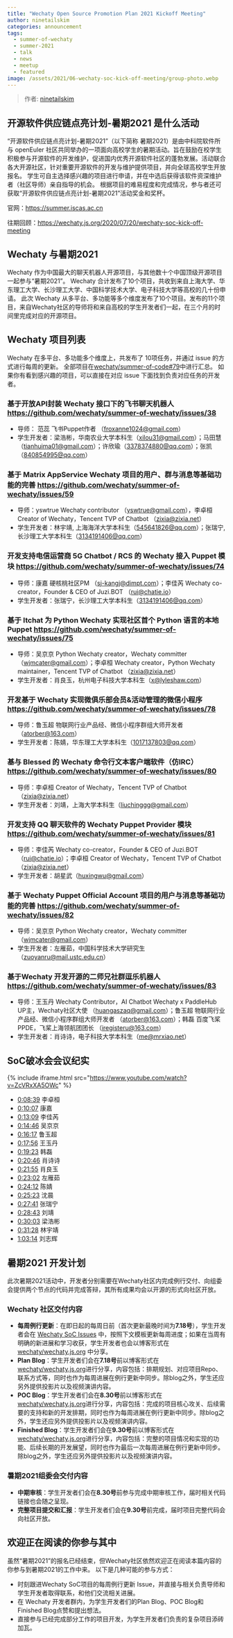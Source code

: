```yaml
---
title: "Wechaty Open Source Promotion Plan 2021 Kickoff Meeting"
author: ninetailskim
categories: announcement
tags:
  - summer-of-wechaty
  - summer-2021
  - talk
  - news
  - meetup
  - featured
image: /assets/2021/06-wechaty-soc-kick-off-meeting/group-photo.webp
---
```


> 作者: [ninetailskim](https://wechaty.js.org/contributors/ninetailskim/)

## 开源软件供应链点亮计划-暑期2021 是什么活动

“开源软件供应链点亮计划-暑期2021”（以下简称 暑期2021）是由中科院软件所与 openEuler 社区共同举办的一项面向高校学生的暑期活动。旨在鼓励在校学生积极参与开源软件的开发维护，促进国内优秀开源软件社区的蓬勃发展。活动联合各大开源社区，针对重要开源软件的开发与维护提供项目，并向全球高校学生开放报名。
学生可自主选择感兴趣的项目进行申请，并在中选后获得该软件资深维护者（社区导师）亲自指导的机会。
根据项目的难易程度和完成情况，参与者还可获取“开源软件供应链点亮计划-暑期2021”活动奖金和奖杯。

官网：<https://summer.iscas.ac.cn>

往期回顾：<https://wechaty.js.org/2020/07/20/wechaty-soc-kick-off-meeting>

## Wechaty 与暑期2021

Wechaty 作为中国最大的聊天机器人开源项目，与其他数十个中国顶级开源项目一起参与“暑期2021”。
Wechaty 合计发布了10个项目，共收到来自上海大学、华东理工大学、长沙理工大学、中国科学技术大学、电子科技大学等高校的几十份申请。
此次 Wechaty 从多平台、多功能等多个维度发布了10个项目。发布的11个项目，来自Wechaty社区的导师将和来自高校的学生开发者们一起，在三个月的时间里完成对应的开源项目。

## Wechaty 项目列表

Wechaty 在多平台、多功能多个维度上，共发布了 10项任务，并通过 issue 的方式进行每周的更新。
全部项目在[wechaty/summer-of-code#79](https://github.com/wechaty/summer-of-wechaty/issues/79)中进行汇总。
如果你有看到感兴趣的项目，可以直接在对应 issue 下面找到负责对应任务的开发者。

### 基于开放API封装 Wechaty 接口下的飞书聊天机器人 <https://github.com/wechaty/summer-of-wechaty/issues/38>

- 导师： 范蕊 飞书Puppet作者 （froxanne1024@gmail.com）
- 学生开发者：梁浩彬，华南农业大学本科生（xilou31@gmail.com）；马田慧（tianhuima01@gmail.com）；许欣瑜（3378374880@qq.com）；张凯（840854995@qq.com）

### 基于 Matrix AppService Wechaty 项目的用户、群与消息等基础功能的完善 <https://github.com/wechaty/summer-of-wechaty/issues/59>

- 导师：yswtrue Wechaty contributor （yswtrue@gmail.com），李卓桓 Creator of Wechaty，Tencent TVP of Chatbot （zixia@zixia.net）
- 学生开发者：林宇靖, 上海海洋大学本科生（545641826@qq.com）；张瑞宁, 长沙理工大学本科生（3134191406@qq.com）

### 开发支持电信运营商 5G Chatbot / RCS 的 Wechaty 接入 Puppet 模块 <https://github.com/wechaty/summer-of-wechaty/issues/74>

- 导师：康嘉 硬核桃社区PM （sj-kangj@dimpt.com）；李佳芮 Wechaty co-creator，Founder & CEO of Juzi.BOT （rui@chatie.io）
- 学生开发者：张瑞宁，长沙理工大学本科生（3134191406@qq.com）

### 基于 Itchat 为 Python Wechaty 实现社区首个 Python 语言的本地 Puppet <https://github.com/wechaty/summer-of-wechaty/issues/75>

- 导师：吴京京 Python Wechaty creator，Wechaty committer （wjmcater@gmail.com）；李卓桓 Wechaty creator，Python Wechaty maintainer，Tencent TVP of Chatbot （zixia@zixia.net）
- 学生开发者：肖良玉，杭州电子科技大学本科生（x@lyleshaw.com）

### 开发基于 Wechaty 实现微俱乐部会员&活动管理的微信小程序 <https://github.com/wechaty/summer-of-wechaty/issues/78>

- 导师：鲁玉超 物联网行业产品经、微信小程序群组大师开发者 （atorber@163.com）
- 学生开发者：陈婧，华东理工大学本科生（1017137803@qq.com）

### 基与 Blessed 的 Wechaty 命令行文本客户端软件（仿IRC） <https://github.com/wechaty/summer-of-wechaty/issues/80>

- 导师：李卓桓 Creator of Wechaty，Tencent TVP of Chatbot （zixia@zixia.net）
- 学生开发者：刘靖，上海大学本科生（liuchinggg@gmail.com）

### 开发支持 QQ 聊天软件的 Wechaty Puppet Provider 模块 <https://github.com/wechaty/summer-of-wechaty/issues/81>

- 导师：李佳芮 Wechaty co-creator，Founder & CEO of Juzi.BOT （rui@chatie.io）；李卓桓 Creator of Wechaty，Tencent TVP of Chatbot （zixia@zixia.net）
- 学生开发者：胡星武（huxingwu@gmail.com）

### 基于 Wechaty Puppet Official Account 项目的用户与消息等基础功能的完善 <https://github.com/wechaty/summer-of-wechaty/issues/82>

- 导师：吴京京 Python Wechaty creator，Wechaty committer （wjmcater@gmail.com）
- 学生开发者：左雁茹，中国科学技术大学研究生（zuoyanru@mail.ustc.edu.cn）

### 基于Wechaty 开发开源的二师兄社群逗乐机器人 <https://github.com/wechaty/summer-of-wechaty/issues/83>

- 导师：王玉丹 Wechaty Contributor，AI Chatbot Wechaty x PaddleHub UP主，Wechaty社区大使 （huangaszaq@gmail.com）；鲁玉超 物联网行业产品经、微信小程序群组大师开发者 （atorber@163.com）；韩磊 百度飞桨PPDE，飞桨上海领航团团长 （iregisteru@163.com）
- 学生开发者：肖诗诗，电子科技大学本科生（me@mrxiao.net）

## SoC破冰会会议纪实

{% include iframe.html src="https://www.youtube.com/watch?v=ZcVRxXA5OWc" %}

- [0:08:39](https://youtu.be/ZcVRxXA5OWc?t=519) 李卓桓
- [0:10:07](https://youtu.be/ZcVRxXA5OWc?t=607) 康嘉
- [0:13:09](https://youtu.be/ZcVRxXA5OWc?t=789) 李佳芮
- [0:14:46](https://youtu.be/ZcVRxXA5OWc?t=886) 吴京京
- [0:16:17](https://youtu.be/ZcVRxXA5OWc?t=977) 鲁玉超
- [0:17:56](https://youtu.be/ZcVRxXA5OWc?t=1076) 王玉丹
- [0:19:23](https://youtu.be/ZcVRxXA5OWc?t=1163) 韩磊
- [0:20:46](https://youtu.be/ZcVRxXA5OWc?t=1246) 肖诗诗
- [0:21:55](https://youtu.be/ZcVRxXA5OWc?t=1315) 肖良玉
- [0:23:02](https://youtu.be/ZcVRxXA5OWc?t=1382) 左雁茹
- [0:24:12](https://youtu.be/ZcVRxXA5OWc?t=1452) 陈婧
- [0:25:23](https://youtu.be/ZcVRxXA5OWc?t=1523) 沈晨
- [0:27:41](https://youtu.be/ZcVRxXA5OWc?t=1661) 张瑞宁
- [0:28:43](https://youtu.be/ZcVRxXA5OWc?t=1723) 刘靖
- [0:30:03](https://youtu.be/ZcVRxXA5OWc?t=1803) 梁浩彬
- [0:31:28](https://youtu.be/ZcVRxXA5OWc?t=1888) 林宇靖
- [1:03:14](https://youtu.be/ZcVRxXA5OWc?t=3794) 刘志辉

## 暑期2021 开发计划

此次暑期2021活动中，开发者分别需要在Wechaty社区内完成例行交付、向组委会提供两个节点的代码并完成答辩，其所有成果均会以开源的形式向社区开放。

### Wechaty 社区交付内容

- **每周例行更新**：在即日起的每周日前（首次更新最晚时间为**7.18号**），学生开发者会在 [Wechaty SoC Issues](https://github.com/wechaty/summer-of-code/issues) 中，按照下文模板更新每周进度；如果在当周有明确的新进展和学习收获，学生开发者也会以博客形式在 [wechaty/wechaty.js.org](https://github.com/wechaty/wechaty.js.org) 中分享。
- **Plan Blog**：学生开发者们会在**7.18号**前以博客形式在[wechaty/wechaty.js.org](https://github.com/wechaty/wechaty.js.org)进行分享，内容包括：排期规划、对应项目Repo、联系方式等，同时也作为每周进展在例行更新中同步。除blog之外，学生还应另外提供投影片以及视频演讲内容。
- **POC Blog**：学生开发者们会在**8.30号**前以博客形式在[wechaty/wechaty.js.org](https://github.com/wechaty/wechaty.js.org)进行分享，内容包括：完成的项目核心攻关、后续需要的支持和新的开发排期，同时也作为每周进展在例行更新中同步。除blog之外，学生还应另外提供投影片以及视频演讲内容。
- **Finished Blog**：学生开发者们会在**9.30号**前以博客形式在[wechaty/wechaty.js.org](https://github.com/wechaty/wechaty.js.org)进行分享，内容包括：完整的项目情况和实现的功能、后续长期的开发展望，同时也作为最后一次每周进展在例行更新中同步。除blog之外，学生还应另外提供投影片以及视频演讲内容。

### 暑期2021组委会交付内容

- **中期审核**：学生开发者们会在**8.30号**前参与完成中期审核工作，届时相关代码链接也会随之呈现。
- **完整项目提交和汇报**：学生开发者们会在**9.30号**前完成，届时项目完整代码会向社区开放。

## 欢迎正在阅读的你参与其中

虽然“暑期2021”的报名已经结束，但Wechaty社区依然欢迎正在阅读本篇内容的你参与到暑期2021的工作中来。
以下是几种可能的参与方式：

- 时刻跟进Wechaty SoC项目的每周例行更新 Issue，并直接与相关负责导师和学生开发者取得联系，和他们交流相关进展。
- 在 Wechaty 开发者群内，为学生开发者们的Plan Blog、POC Blog和Finished Blog点赞和提出想法。
- 直接参与已经完成部分工作的项目开发，为学生开发者们负责的复杂项目添砖加瓦。
